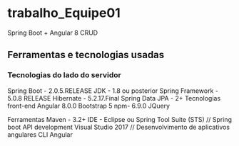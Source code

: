 # trabalho_Equipe01
Spring Boot + Angular 8 CRUD

## Ferramentas e tecnologias usadas
### Tecnologias do lado do servidor
Spring Boot - 2.0.5.RELEASE
JDK - 1.8 ou posterior
Spring Framework - 5.0.8 RELEASE
Hibernate - 5.2.17.Final
Spring Data JPA - 2+
Tecnologias front-end
Angular 8.0.0
Bootstrap 5
npm- 6.9.0
JQuery

Ferramentas
Maven - 3.2+
IDE - Eclipse ou Spring Tool Suite (STS) // Spring boot API development
Visual Studio 2017 // Desenvolvimento de aplicativos angulares
CLI Angular
